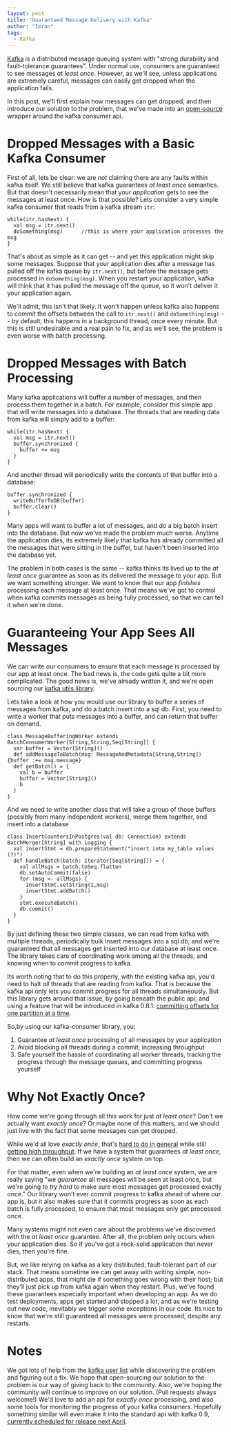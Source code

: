 ```yaml
---
layout: post
title: "Guaranteed Message Delivery with Kafka"
author: "Imran"
tags:
  - Kafka
---
```


[Kafka](https://kafka.apache.org/) is a distributed message queuing system with "strong durability and fault-tolerance guarantees".  Under normal use,
consumers are guaranteed to see messages _at least once_.  However, as we'll see, unless applications are extremely careful, messages can easily get dropped
when the application fails.

<!--more-->

In this post, we'll first explain how messages can get dropped, and then introduce our solution to the problem, that we've made into an [open-source](https://github.com/quantifind/kafka-utils) wrapper around
the kafka consumer api.

# Dropped Messages with a Basic Kafka Consumer

First of all, lets be clear: we are *not* claiming there are any faults within kafka itself.  We still believe that kafka guarantees _at least once_ semantics.
But that doesn't necessarily mean that your *application* gets to see the messages at least once.  How is that possible?  Lets consider a very simple kafka consumer
that reads from a kafka stream `itr`:

    while(itr.hasNext) {
      val msg = itr.next()
      doSomething(msg)      //this is where your application processes the msg
    }

That's about as simple as it can get -- and yet this application might skip some messages.  Suppose that your application dies after a message has pulled off
the kafka queue by `itr.next()`, but before the message gets processed in `doSomething(msg)`.  When you restart your application, kafka will think that it has
pulled the message off the queue, so it won't deliver it your application again.

We'll admit, this isn't that likely.  It won't happen unless kafka also happens to *commit* the offsets between the call to `itr.next()` and `doSomething(msg)` --
by default, this happens in a background thread, once every minute.  But this is still undesirable and a real pain to fix, and as we'll see, the problem is even worse with batch
processing.

# Dropped Messages with Batch Processing

Many kafka applications will buffer a number of messages, and then process them together in a batch.  For example, consider this simple app that will write messages
into a database.  The threads that are reading data from kafka will simply add to a buffer:

    while(itr.hasNext) {
      val msg = itr.next()
      buffer.synchronized {
        buffer += msg
      }
    }

And another thread will periodically write the contents of that buffer into a database:

    buffer.synchronized {
      writeBufferToDB(buffer)
      buffer.clear()
    }

Many apps will want to buffer a lot of messages, and do a big batch insert into the database.  But now we've made the problem much worse.  Anytime the application
dies, its extremely likely that kafka has already committed all the messages that were sitting in the buffer, but haven't been inserted into the database yet.

The problem in both cases is the same -- kafka thinks its lived up to the _at least once_ guarantee as soon as its delivered the message to your app.  But we want something
stronger.  We want to know that our app *finishes* processing each message at least once.  That means we've got to control when kafka commits messages as being fully
processed, so that we can tell it when we're done.

# Guaranteeing Your App Sees All Messages

We can write our consumers to ensure that each message is processed by our app at least once.  The bad news is, the code gets quite a bit more complicated.  The good news is,
we've already written it, and we're open sourcing our [kafka utils library](https://github.com/quantifind/kafka-utils).

Lets take a look at how you would use our library to buffer a series of messages from kafka, and do a batch insert into a sql db.  First, you need to write a worker that
puts messages into a buffer, and can return that buffer on demand.

    class MessageBufferingWorker extends BatchConsumerWorker[String,String,Seq[String]] {
      var buffer = Vector[String]()
      def addMessageToBatch(msg: MessageAndMetadata[String,String]) {buffer :+= msg.message}
      def getBatch() = {
        val b = buffer
        buffer = Vector[String]()
        b
      }
    }

And we need to write another class that will take a group of those buffers (possibly from many independent workers), merge them together, and insert into a database

    class InsertCountersInPostgres(val db: Connection) extends BatchMerger[String] with Logging {
      val insertStmt = db.prepareStatement("insert into my_table values (?)")
      def handleBatch(batch: Iterator[Seq[String]]) = {
        val allMsgs = batch.toSeq.flatten
        db.setAutoCommit(false)
        for (msg <- allMsgs) {
          insertStmt.setString(1,msg)
          insertStmt.addBatch()
        }
        stmt.executeBatch()
        db.commit()
      }
    }

By just defining these two simple classes, we can read from kafka with multiple threads, periodically bulk insert messages into a sql db, and we're guaranteed that
all messages get inserted into our database at least once.  The library takes care of coordinating work among all the threads, and knowing when to commit progress
to kafka.

Its worth noting that to do this properly, with the existing kafka api, you'd need to halt *all* threads that are reading from kafka.  That is because the kafka
api only lets you commit progress for all threads simultaneously.  But this library gets around that issue, by going beneath the public api, and using a feature
that will be introduced in kafka 0.8.1: [committing offsets for one partition at a time](https://issues.apache.org/jira/browse/KAFKA-1144).

So,by using our kafka-consumer library, you:

1. Guarantee _at least once_ processing of all messages by your application
2. Avoid blocking all threads during a commit, increasing throughput 
3. Safe yourself the hassle of coordinating all worker threads, tracking the progress through the message queues, and committing progress yourself

# Why Not Exactly Once?

How come we're going through all this work for just _at least once_?  Don't we actually want _exactly once_?  Or maybe none of this matters, and we should just live
with the fact that some messages can get dropped.

While we'd all love _exactly once_, that's [hard to do in general](https://kafka.apache.org/documentation.html#semantics) while still [getting high throughput](http://java.dzone.com/articles/akeaways-kafka-talk-airbnb).  If we have a system that guarantees _at least once_, then we can often build an _exactly once_ system on top.  

For that matter, even when we're building an _at least once_ system, we are really saying "we *guarantee* all messages will be seen at least once, but we're going to
_try hard_ to make sure most messages get processed exactly once."  Our library won't ever commit progress to kafka ahead of where our app is, but it
also makes sure that it commits progress as soon as each batch is fully processed, to ensure that most messages only get processed once.

Many systems might not even care about the problems we've discovered with the _at least once_ guarantee.  After all, the problem only occurs when your application
dies.  So if you've got a rock-solid application that never dies, then you're fine.

But, we like relying on kafka as a key distributed, fault-tolerant part of our stack.  That means sometime we can get away with writing simple, non-distributed apps,
that might die if something goes wrong with their host; but they'll just pick up from kafka again when they restart.  Plus,
we've found these guarantees especially important when developing an app.  As we do test deployments, apps get started and stopped a lot, and as we're testing out
new code, inevitably we trigger some exceptions in our code.  Its nice to know that we're still guaranteed all messages
were processed, despite any restarts.

# Notes

We got lots of help from the [kafka user list](http://mail-archives.apache.org/mod_mbox/kafka-users/) while discovering the problem and figuring out a fix. 
We hope that open-sourcing our solution to the problem is our way
of giving back to the community.  Also, we're hoping the community will continue to improve on our solution.   (Pull requests always welcome!)  We'd love to add an
api for _exactly once_ processing, and also some tools for monitoring the progress of your kafka consumers.  Hopefully something
similar will even make it into the standard api with kafka 0.9, [currently scheduled for release next April](https://cwiki.apache.org/confluence/display/KAFKA/Future+release+plan).
